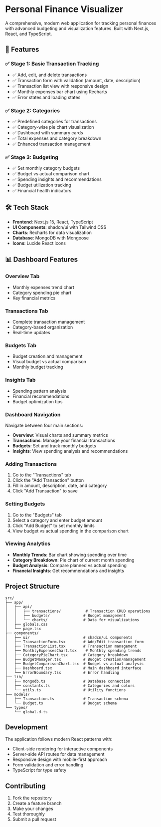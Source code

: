 # Personal Finance Visualizer

A comprehensive, modern web application for tracking personal finances with advanced budgeting and visualization features. Built with Next.js, React, and TypeScript.

## 🚀 Features

### ✅ Stage 1: Basic Transaction Tracking

- ✅ Add, edit, and delete transactions
- ✅ Transaction form with validation (amount, date, description)
- ✅ Transaction list view with responsive design
- ✅ Monthly expenses bar chart using Recharts
- ✅ Error states and loading states

### ✅ Stage 2: Categories

- ✅ Predefined categories for transactions
- ✅ Category-wise pie chart visualization
- ✅ Dashboard with summary cards
- ✅ Total expenses and category breakdown
- ✅ Enhanced transaction management

### ✅ Stage 3: Budgeting

- ✅ Set monthly category budgets
- ✅ Budget vs actual comparison chart
- ✅ Spending insights and recommendations
- ✅ Budget utilization tracking
- ✅ Financial health indicators

## 🛠️ Tech Stack

- **Frontend**: Next.js 15, React, TypeScript
- **UI Components**: shadcn/ui with Tailwind CSS
- **Charts**: Recharts for data visualization
- **Database**: MongoDB with Mongoose
- **Icons**: Lucide React icons

## 📊 Dashboard Features

### Overview Tab

- Monthly expenses trend chart
- Category spending pie chart
- Key financial metrics

### Transactions Tab

- Complete transaction management
- Category-based organization
- Real-time updates

### Budgets Tab

- Budget creation and management
- Visual budget vs actual comparison
- Monthly budget tracking

### Insights Tab

- Spending pattern analysis
- Financial recommendations
- Budget optimization tips

### Dashboard Navigation

Navigate between four main sections:

- **Overview**: Visual charts and summary metrics
- **Transactions**: Manage your financial transactions
- **Budgets**: Set and track monthly budgets
- **Insights**: View spending analysis and recommendations

### Adding Transactions

1. Go to the "Transactions" tab
2. Click the "Add Transaction" button
3. Fill in amount, description, date, and category
4. Click "Add Transaction" to save

### Setting Budgets

1. Go to the "Budgets" tab
2. Select a category and enter budget amount
3. Click "Add Budget" to set monthly limits
4. View budget vs actual spending in the comparison chart

### Viewing Analytics

- **Monthly Trends**: Bar chart showing spending over time
- **Category Breakdown**: Pie chart of current month spending
- **Budget Analysis**: Compare planned vs actual spending
- **Financial Insights**: Get recommendations and insights

## Project Structure

```
src/
├── app/
│   ├── api/
│   │   ├── transactions/           # Transaction CRUD operations
│   │   ├── budgets/               # Budget management
│   │   └── charts/                # Data for visualizations
│   ├── globals.css
│   └── page.tsx
├── components/
│   ├── ui/                        # shadcn/ui components
│   ├── TransactionForm.tsx        # Add/Edit transaction form
│   ├── TransactionList.tsx        # Transaction management
│   ├── MonthlyExpensesChart.tsx    # Monthly spending trends
│   ├── CategoryPieChart.tsx       # Category breakdown
│   ├── BudgetManager.tsx          # Budget creation/management
│   ├── BudgetComparisonChart.tsx  # Budget vs actual analysis
│   ├── Dashboard.tsx              # Main dashboard interface
│   └── ErrorBoundary.tsx          # Error handling
├── lib/
│   ├── mongodb.ts                 # Database connection
│   ├── constants.ts               # Categories and colors
│   └── utils.ts                   # Utility functions
├── models/
│   ├── Transaction.ts             # Transaction schema
│   └── Budget.ts                  # Budget schema
└── types/
    └── global.d.ts
```

## Development

The application follows modern React patterns with:

- Client-side rendering for interactive components
- Server-side API routes for data management
- Responsive design with mobile-first approach
- Form validation and error handling
- TypeScript for type safety

## Contributing

1. Fork the repository
2. Create a feature branch
3. Make your changes
4. Test thoroughly
5. Submit a pull request
